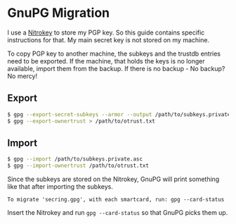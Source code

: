 # GnuPG Migration

I use a [Nitrokey][nitrokey] to store my PGP key. So this guide contains
specific instructions for that. My main secret key is not stored on my machine.

To copy PGP key to another machine, the subkeys and the trustdb entries need to
be exported. If the machine, that holds the keys is no longer available, import
them from the backup. If there is no backup - No backup? No mercy!

## Export

```bash
$ gpg --export-secret-subkeys --armor --output /path/to/subkeys.private.asc <KEY FINGERPRINT>
$ gpg --export-ownertrust > /path/to/otrust.txt
```

## Import

```bash
$ gpg --import /path/to/subkeys.private.asc
$ gpg --import-ownertrust /path/to/otrust.txt
```

Since the subkeys are stored on the Nitrokey, GnuPG will print something like
that after importing the subkeys.

```
To migrate 'secring.gpg', with each smartcard, run: gpg --card-status
```

Insert the Nitrokey and run `gpg --card-status` so that GnuPG picks them up.

[nitrokey]: https://www.nitrokey.com
